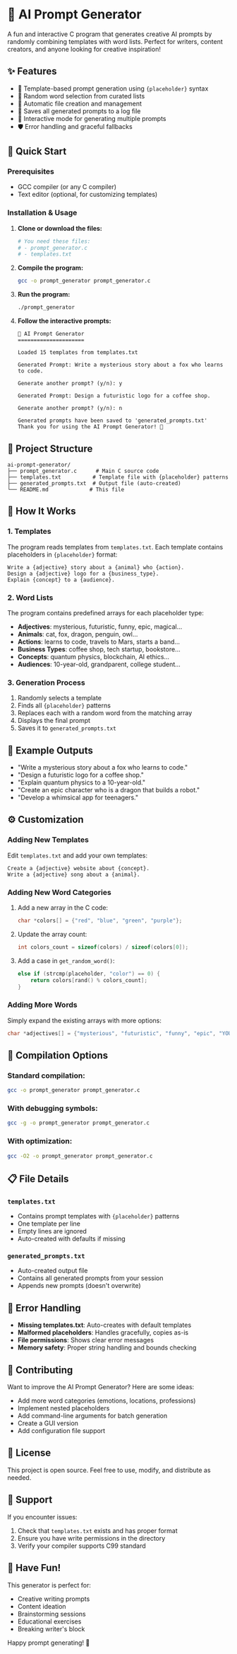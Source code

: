 # 🤖 AI Prompt Generator

A fun and interactive C program that generates creative AI prompts by randomly combining templates with word lists. Perfect for writers, content creators, and anyone looking for creative inspiration!

## ✨ Features

- 📝 Template-based prompt generation using `{placeholder}` syntax
- 🎲 Random word selection from curated lists
- 📁 Automatic file creation and management
- 💾 Saves all generated prompts to a log file
- 🔄 Interactive mode for generating multiple prompts
- 🛡️ Error handling and graceful fallbacks

## 🚀 Quick Start

### Prerequisites
- GCC compiler (or any C compiler)
- Text editor (optional, for customizing templates)

### Installation & Usage

1. **Clone or download the files:**
   ```bash
   # You need these files:
   # - prompt_generator.c
   # - templates.txt
   ```

2. **Compile the program:**
   ```bash
   gcc -o prompt_generator prompt_generator.c
   ```

3. **Run the program:**
   ```bash
   ./prompt_generator
   ```

4. **Follow the interactive prompts:**
   ```
   🤖 AI Prompt Generator
   =====================

   Loaded 15 templates from templates.txt

   Generated Prompt: Write a mysterious story about a fox who learns to code.

   Generate another prompt? (y/n): y

   Generated Prompt: Design a futuristic logo for a coffee shop.

   Generate another prompt? (y/n): n

   Generated prompts have been saved to 'generated_prompts.txt'
   Thank you for using the AI Prompt Generator! 🎉
   ```

## 📂 Project Structure

```
ai-prompt-generator/
├── prompt_generator.c      # Main C source code
├── templates.txt          # Template file with {placeholder} patterns
├── generated_prompts.txt  # Output file (auto-created)
└── README.md             # This file
```

## 🎯 How It Works

### 1. Templates
The program reads templates from `templates.txt`. Each template contains placeholders in `{placeholder}` format:

```
Write a {adjective} story about a {animal} who {action}.
Design a {adjective} logo for a {business_type}.
Explain {concept} to a {audience}.
```

### 2. Word Lists
The program contains predefined arrays for each placeholder type:

- **Adjectives**: mysterious, futuristic, funny, epic, magical...
- **Animals**: cat, fox, dragon, penguin, owl...
- **Actions**: learns to code, travels to Mars, starts a band...
- **Business Types**: coffee shop, tech startup, bookstore...
- **Concepts**: quantum physics, blockchain, AI ethics...
- **Audiences**: 10-year-old, grandparent, college student...

### 3. Generation Process
1. Randomly selects a template
2. Finds all `{placeholder}` patterns
3. Replaces each with a random word from the matching array
4. Displays the final prompt
5. Saves it to `generated_prompts.txt`

## 🎨 Example Outputs

- "Write a mysterious story about a fox who learns to code."
- "Design a futuristic logo for a coffee shop."
- "Explain quantum physics to a 10-year-old."
- "Create an epic character who is a dragon that builds a robot."
- "Develop a whimsical app for teenagers."

## ⚙️ Customization

### Adding New Templates
Edit `templates.txt` and add your own templates:
```
Create a {adjective} website about {concept}.
Write a {adjective} song about a {animal}.
```

### Adding New Word Categories
1. Add a new array in the C code:
   ```c
   char *colors[] = {"red", "blue", "green", "purple"};
   ```

2. Update the array count:
   ```c
   int colors_count = sizeof(colors) / sizeof(colors[0]);
   ```

3. Add a case in `get_random_word()`:
   ```c
   else if (strcmp(placeholder, "color") == 0) {
       return colors[rand() % colors_count];
   }
   ```

### Adding More Words
Simply expand the existing arrays with more options:
```c
char *adjectives[] = {"mysterious", "futuristic", "funny", "epic", "YOUR_NEW_WORD"};
```

## 🔧 Compilation Options

### Standard compilation:
```bash
gcc -o prompt_generator prompt_generator.c
```

### With debugging symbols:
```bash
gcc -g -o prompt_generator prompt_generator.c
```

### With optimization:
```bash
gcc -O2 -o prompt_generator prompt_generator.c
```

## 📋 File Details

### `templates.txt`
- Contains prompt templates with `{placeholder}` patterns
- One template per line
- Empty lines are ignored
- Auto-created with defaults if missing

### `generated_prompts.txt`
- Auto-created output file
- Contains all generated prompts from your session
- Appends new prompts (doesn't overwrite)

## 🚨 Error Handling

- **Missing templates.txt**: Auto-creates with default templates
- **Malformed placeholders**: Handles gracefully, copies as-is
- **File permissions**: Shows clear error messages
- **Memory safety**: Proper string handling and bounds checking

## 🤝 Contributing

Want to improve the AI Prompt Generator? Here are some ideas:

- Add more word categories (emotions, locations, professions)
- Implement nested placeholders
- Add command-line arguments for batch generation
- Create a GUI version
- Add configuration file support

## 📄 License

This project is open source. Feel free to use, modify, and distribute as needed.

## 🙋 Support

If you encounter issues:
1. Check that `templates.txt` exists and has proper format
2. Ensure you have write permissions in the directory
3. Verify your compiler supports C99 standard

## 🎉 Have Fun!

This generator is perfect for:
- Creative writing prompts
- Content ideation
- Brainstorming sessions
- Educational exercises
- Breaking writer's block

Happy prompt generating! 🚀